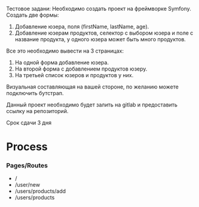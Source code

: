 Тестовое задани:
Необходимо создать проект на фреймворке Symfony.
Создать две формы:
1. Добавление юзера, поля (firstName, lastName, age).
2. Добавление юзерам продуктов, селектор с выбором юзера и поле с название продукта, у одного юзера может быть много продуктов.

Все это необходимо вывести на 3 страницах:
1. На одной форма добавление юзера.
2. На второй форма с добавлением продуктов юзеру.
3. На третьей список юзеров и продуктов у них.

Визуальная составляющая на вашей стороне, по желанию можете подключить бутстрап.

Данный проект необходимо будет залить на gitlab и предоставить ссылку на репозиторий.

Срок сдачи 3 дня

# Process

### Pages/Routes
- / 
- /user/new
- /users/products/add
- /users/products

